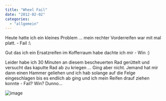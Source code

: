 ```yaml
---
title: "Wheel Fail"
date: "2012-02-02"
categories: 
  - "allgemein"
---
```


Heute hatte ich ein kleines Problem ... mein rechter Vorderreifen war mit mal platt. - Fail :\\

Gut das ich ein Ersatzreifen im Kofferraum habe dachte ich mir - Win :)

Leider habe ich 30 Minuten an diesem bescheuerten Rad gerüttelt und versucht das kaputte Rad ab zu kriegen ... Ging aber nicht. Jemand hat mir dann einen Hammer geliehen und ich hab solange auf die Felge eingeschlagen bis es endlich ab ging und ich mein Reifen drauf ziehen konnte - Fail? Win? Dunno...

![image](/blog/images/wpid-IMAG0139.jpg)
